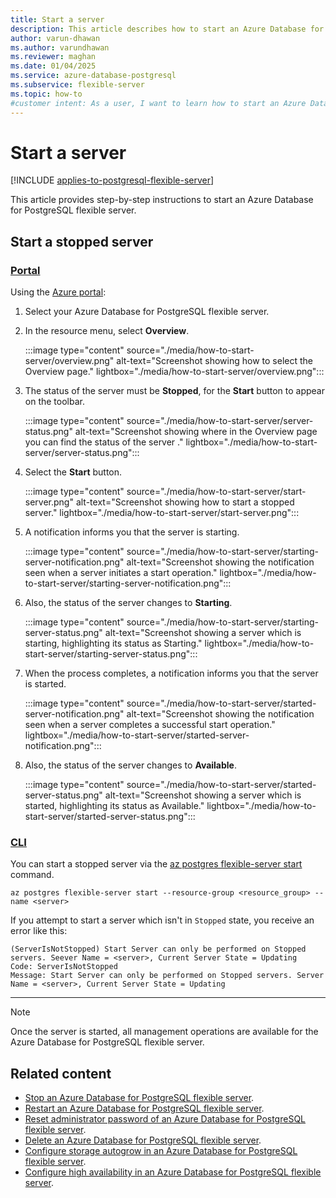 ```yaml
---
title: Start a server
description: This article describes how to start an Azure Database for PostgreSQL flexible server.
author: varun-dhawan
ms.author: varundhawan
ms.reviewer: maghan
ms.date: 01/04/2025
ms.service: azure-database-postgresql
ms.subservice: flexible-server
ms.topic: how-to
#customer intent: As a user, I want to learn how to start an Azure Database for PostgreSQL flexible server, so that I can manage my server efficiently.
---
```


# Start a server

[!INCLUDE [applies-to-postgresql-flexible-server](~/reusable-content/ce-skilling/azure/includes/postgresql/includes/applies-to-postgresql-flexible-server.md)]

This article provides step-by-step instructions to start an Azure Database for PostgreSQL flexible server.

## Start a stopped server

### [Portal](#tab/portal-start-server)

Using the [Azure portal](https://portal.azure.com/):

1. Select your Azure Database for PostgreSQL flexible server.

2. In the resource menu, select **Overview**.

    :::image type="content" source="./media/how-to-start-server/overview.png" alt-text="Screenshot showing how to select the Overview page." lightbox="./media/how-to-start-server/overview.png":::

3. The status of the server must be **Stopped**, for the **Start** button to appear on the toolbar.

    :::image type="content" source="./media/how-to-start-server/server-status.png" alt-text="Screenshot showing where in the Overview page you can find the status of the server ." lightbox="./media/how-to-start-server/server-status.png":::

3. Select the **Start** button.

    :::image type="content" source="./media/how-to-start-server/start-server.png" alt-text="Screenshot showing how to start a stopped server." lightbox="./media/how-to-start-server/start-server.png":::

4. A notification informs you that the server is starting.

    :::image type="content" source="./media/how-to-start-server/starting-server-notification.png" alt-text="Screenshot showing the notification seen when a server initiates a start operation." lightbox="./media/how-to-start-server/starting-server-notification.png":::

5. Also, the status of the server changes to **Starting**.

    :::image type="content" source="./media/how-to-start-server/starting-server-status.png" alt-text="Screenshot showing a server which is starting, highlighting its status as Starting." lightbox="./media/how-to-start-server/starting-server-status.png":::

6. When the process completes, a notification informs you that the server is started.

    :::image type="content" source="./media/how-to-start-server/started-server-notification.png" alt-text="Screenshot showing the notification seen when a server completes a successful start operation." lightbox="./media/how-to-start-server/started-server-notification.png":::

7. Also, the status of the server changes to **Available**.

    :::image type="content" source="./media/how-to-start-server/started-server-status.png" alt-text="Screenshot showing a server which is started, highlighting its status as Available." lightbox="./media/how-to-start-server/started-server-status.png":::

### [CLI](#tab/cli-start-server)

You can start a stopped server via the [az postgres flexible-server start](/cli/azure/postgres/flexible-server#az-postgres-flexible-server-start) command.

```azurecli-interactive
az postgres flexible-server start --resource-group <resource_group> --name <server>
```

If you attempt to start a server which isn't in `Stopped` state, you receive an error like this:

```output
(ServerIsNotStopped) Start Server can only be performed on Stopped servers. Seever Name = <server>, Current Server State = Updating
Code: ServerIsNotStopped
Message: Start Server can only be performed on Stopped servers. Server Name = <server>, Current Server State = Updating
```

---

> [!NOTE]
> Once the server is started, all management operations are available for the Azure Database for PostgreSQL flexible server.

## Related content

- [Stop an Azure Database for PostgreSQL flexible server](how-to-stop-server.md).
- [Restart an Azure Database for PostgreSQL flexible server](how-to-restart-server.md).
- [Reset administrator password of an Azure Database for PostgreSQL flexible server](how-to-reset-admin-password.md).
- [Delete an Azure Database for PostgreSQL flexible server](how-to-delete-server.md).
- [Configure storage autogrow in an Azure Database for PostgreSQL flexible server](how-to-auto-grow-storage.md).
- [Configure high availability in an Azure Database for PostgreSQL flexible server](how-to-configure-high-availability.md).
